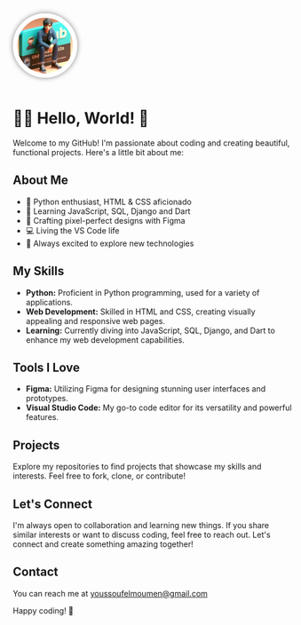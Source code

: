 <p align="center" style="position: relative; display: inline-block;">
  <img src="img/foto1.jpg" alt="Your Image Description" style="border: 8px solid #fff; border-radius: 50%; width: 100px; height: 100px; object-fit: cover; box-shadow: 0 0 10px rgba(0, 0, 0, 0.5);">
</p>

# 👩‍💻 Hello, World! 👋

Welcome to my GitHub! I'm passionate about coding and creating beautiful, functional projects. Here's a little bit about me:

## About Me

- 🐍 Python enthusiast, HTML & CSS aficionado
- 🌱 Learning JavaScript, SQL, Django and Dart
- 🎨 Crafting pixel-perfect designs with Figma
- 💻 Living the VS Code life
- 🚀 Always excited to explore new technologies

## My Skills

- **Python:** Proficient in Python programming, used for a variety of applications.
- **Web Development:** Skilled in HTML and CSS, creating visually appealing and responsive web pages.
- **Learning:** Currently diving into JavaScript, SQL, Django, and Dart to enhance my web development capabilities.

## Tools I Love

- **Figma:** Utilizing Figma for designing stunning user interfaces and prototypes.
- **Visual Studio Code:** My go-to code editor for its versatility and powerful features.

## Projects

Explore my repositories to find projects that showcase my skills and interests. Feel free to fork, clone, or contribute!

## Let's Connect

I'm always open to collaboration and learning new things. If you share similar interests or want to discuss coding, feel free to reach out. Let's connect and create something amazing together!

## Contact
You can reach me at [youssoufelmoumen@gmail.com](mailto:youssoufelmoumen@gmail.com)

Happy coding! 🚀
